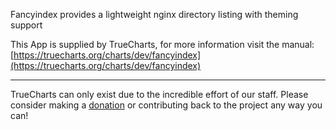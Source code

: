 Fancyindex provides a lightweight nginx directory listing with theming support

This App is supplied by TrueCharts, for more information visit the manual: [https://truecharts.org/charts/dev/fancyindex](https://truecharts.org/charts/dev/fancyindex)

---

TrueCharts can only exist due to the incredible effort of our staff.
Please consider making a [donation](https://truecharts.org/sponsor) or contributing back to the project any way you can!
